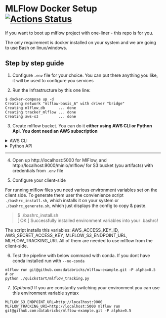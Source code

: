 # MLFlow Docker Setup [![Actions Status](https://github.com/Toumash/mlflow-docker/workflows/VerifyDockerCompose/badge.svg)](https://github.com/Toumash/mlflow-docker/actions)

If you want to boot up mlflow project with one-liner - this repo is for you. 

The only requirement is docker installed on your system and we are going to use Bash on linux/windows.

## Step by step guide
1. Configure `.env` file for your choice. You can put there anything you like, it will be used to configure you services

2. Run the Infrastructure by this one line:
```shell
$ docker-compose up -d
Creating network "mlflow-basis_A" with driver "bridge"
Creating mlflow_db      ... done
Creating tracker_mlflow ... done
Creating aws-s3         ... done
```

3. Create mlflow bucket. You can do it **either using AWS CLI or Python Api**. **You dont need an AWS subscription**
<details><summary>AWS CLI</summary>

1. [Install AWS cli](https://aws.amazon.com/cli/) **Yes, i know that you dont have an Amazon Web Services Subscription - dont worry! It wont be needed!**
2. Configure AWS CLI - enter the same credentials from the `.env` file

```shell
aws configure
```
> AWS Access Key ID [****************123]: AKIAIOSFODNN7EXAMPLE  
> AWS Secret Access Key [****************123]: wJalrXUtnFEMI/K7MDENG/bPxRfiCYEXAMPLEKEY  
> Default region name [us-west-2]: us-east-1  
> Default output format [json]: <ENTER>  

3. Run
```shell
aws --endpoint-url=http://localhost:9000 s3 mb s3://mlflow
```

</details>

<details><summary>Python API</summary>

1. Install Minio
```shell
pip install Minio
```
2. Run this to create a bucket
```python
from minio import Minio
from minio.error import ResponseError

s3Client = Minio(
    'localhost:9000',
    access_key='<YOUR_AWS_ACCESSS_ID>', # copy from .env file
    secret_key='<YOUR_AWS_SECRET_ACCESS_KEY>', # copy from .env file
    secure=False
)
s3Client.make_bucket('mlflow')
```

</details>

---

4. Open up http://localhost:5000 for MlFlow, and http://localhost:9000/minio/mlflow/ for S3 bucket (you artifacts) with credentials from `.env` file

5. Configure your client-side

For running mlflow files you need various environment variables set on the client side. To generate them user the convienience script `./bashrc_install.sh`, which installs it on your system or `./bashrc_generate.sh`, which just displays the config to copy & paste.

> $ ./bashrc_install.sh   
> [ OK ] Successfully installed environment variables into your .bashrc!

The script installs this variables: AWS_ACCESS_KEY_ID, AWS_SECRET_ACCESS_KEY, MLFLOW_S3_ENDPOINT_URL, MLFLOW_TRACKING_URI. All of them are needed to use mlflow from the client-side.

6. Test the pipeline with below command with conda. If you dont have conda installed run with `--no-conda`

```shell
mlflow run git@github.com:databricks/mlflow-example.git -P alpha=0.5
# or
python ./quickstart/mlflow_tracking.py
```

7. *(Optional)* If you are constantly switching your environment you can use this environment variable syntax

```shell
MLFLOW_S3_ENDPOINT_URL=http://localhost:9000 MLFLOW_TRACKING_URI=http://localhost:5000 mlflow run git@github.com:databricks/mlflow-example.git -P alpha=0.5
```
